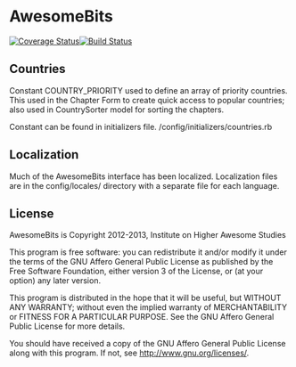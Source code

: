 AwesomeBits
===========

[![Coverage Status](https://coveralls.io/repos/awesomefoundation/awesomebits/badge.png)](https://coveralls.io/r/awesomefoundation/awesomebits)[![Build Status](https://travis-ci.org/awesomefoundation/awesomebits.png?branch=master)](https://travis-ci.org/awesomefoundation/awesomebits)

Countries
---------

Constant COUNTRY_PRIORITY used to define an array of priority countries. This
used in the Chapter Form to create quick access to popular countries; also used
in CountrySorter model for sorting the chapters.

Constant can be found in initializers file. /config/initializers/countries.rb


Localization
------------

Much of the AwesomeBits interface has been localized. Localization files are 
in the config/locales/ directory with a separate file for each language.


License
-------

AwesomeBits is Copyright 2012-2013, Institute on Higher Awesome Studies

This program is free software: you can redistribute it and/or modify
it under the terms of the GNU Affero General Public License as published by
the Free Software Foundation, either version 3 of the License, or
(at your option) any later version.

This program is distributed in the hope that it will be useful,
but WITHOUT ANY WARRANTY; without even the implied warranty of
MERCHANTABILITY or FITNESS FOR A PARTICULAR PURPOSE.  See the
GNU Affero General Public License for more details.

You should have received a copy of the GNU Affero General Public License
along with this program.  If not, see <http://www.gnu.org/licenses/>.
